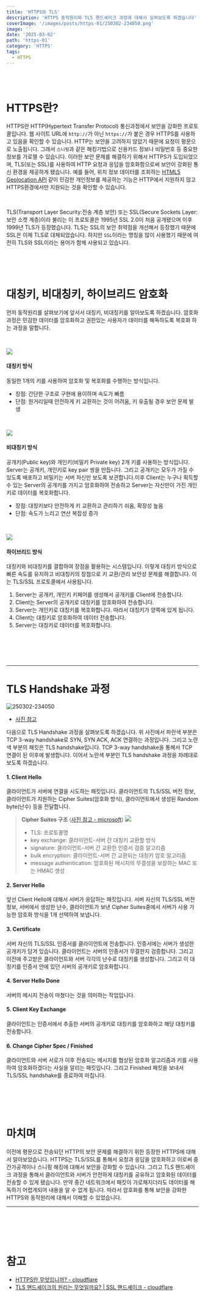 ```yaml
---
title: 'HTTPS와 TLS'
description: 'HTTPS 동작원리와 TLS 핸드셰이크 과정에 대해서 살펴보도록 하겠습니다'
coverImage: '/images/posts/https-01/250302-234050.png'
image: ''
date: '2025-03-02'
path: 'https-01'
category: 'HTTPS'
tags:
  - HTTPS
---
```


<br /><br />

# HTTPS란?

HTTPS란 HTTP(Hypertext Transfer Protocol) 통신과정에서 보안을 강화한 프로토콜입니다. 웹 사이트 URL에 `http://`가 아닌 `https://`가 붙은 경우 HTTPS를 사용하고 있음을 확인할 수 있습니다.
HTTP는 보안을 고려하지 않았기 때문에 요청이 평문으로 노출됩니다. 그래서 `스니핑`과 같은 해킹기법으로 신용카드 정보나 비밀번호 등 중요한 정보를 가로챌 수 있습니다. 이러한 보안 문제를 해결하기 위해서 HTTPS가 도입되었으며, TLS(또는 SSL)를 사용하여 HTTP 요청과 응답을 암호화함으로써 보안이 강화된 통신 환경을 제공하게 됐습니다. 예를 들어, 위치 정보 데이터를 조회하는 [HTML5 Geolocation API](https://developer.mozilla.org/en-US/docs/Web/API/Geolocation_API) 같이 민감한 개인정보를 제공하는 기능은 HTTP에서 지원하지 않고 HTTPS환경에서만 지원되는 것을 확인할 수 있습니다.

<br />

TLS(Transport Layer Security:전송 계층 보안) 또는 SSL(Secure Sockets Layer:보안 소켓 계층)이라 불리는 이 프로토콜은 1995년 SSL 2.0이 처음 공개됐으며 이후 1999년 TLS가 등장했습니다. TLS는 SSL의 보안 취약점을 개선해서 등장했기 때문에 SSL은 이제 TLS로 대체되었습니다. 하지만 `SSL`이라는 명칭을 많이 사용했기 때문에 여전히 TLS와 SSL이라는 용어가 함께 사용되고 있습니다.

<br /><br /><br />

# 대칭키, 비대칭키, 하이브리드 암호화

먼저 동작원리를 살펴보기에 앞서서 대칭키, 비대칭키를 알아보도록 하겠습니다.
암호화 과정은 민감한 데이터를 암호화하고 권한있는 사용자가 데이터를 해독하도록 복호화 하는 과정을 말합니다.

<br />

![](https://velog.velcdn.com/images/xmun74/post/be07c0f6-0874-45bb-83b4-218a0ad7494c/image.png)

#### 대칭키 방식

동일한 1개의 키를 사용하여 암호화 및 복호화를 수행하는 방식입니다.

- 장점: 간단한 구조로 구현에 용이하며 속도가 빠름
- 단점: 원거리일때 안전하게 키 교환하는 것이 어려움, 키 유출될 경우 보안 문제 발생

<br />

![](https://velog.velcdn.com/images/xmun74/post/7d2243ec-26c2-46fa-98ab-f77a547f9818/image.png)

#### 비대칭키 방식

공개키(Public key)와 개인키(비밀키 Private key) 2개 키를 사용하는 방식입니다. Server는 공개키, 개인키로 key pair 쌍을 만듭니다. 그리고 공개키는 모두가 가질 수 있도록 배포하고 비밀키는 서버 자신만 보도록 보관합니다.이후 Client는 누구나 획득할 수 있는 Server의 공개키를 가지고 암호화하여 전송하고 Server는 자신만이 가진 개인키로 데이터를 복호화합니다.

- 장점: 대칭키보다 안전하게 키 교환하고 관리하기 쉬움, 확장성 높음
- 단점: 속도가 느리고 연산 복잡성 증가

<br />

![](https://velog.velcdn.com/images/xmun74/post/eb38964d-14c7-46f9-8f19-b8715cf02dc1/image.png)

#### 하이브리드 방식

대칭키와 비대칭키를 결합하여 장점을 활용하는 시스템입니다. 이렇게 대칭키 방식으로 빠른 속도를 유지하고 비대칭키의 장점으로 키 교환/관리 보안성 문제를 해결합니다. 이는 TLS/SSL 프로토콜에서 사용됩니다.

1. Server는 공개키, 개인키 키페어를 생성해서 공개키를 Client에 전송합니다.
2. Client는 Server의 공개키로 대칭키를 암호화하여 전송합니다.
3. Server는 개인키로 대칭키를 복호화합니다. 따라서 대칭키가 양쪽에 있게 됩니다.
4. Client는 대칭키로 암호화하여 데이터 전송합니다.
5. Server는 대칭키로 데이터를 복호화합니다.

<br /><br /><br /><br />

---

# TLS Handshake 과정

![250302-234050](/images/posts/https-01/250302-234050.png)

- [사진 참고](https://www.cloudflare.com/ko-kr/learning/ssl/what-happens-in-a-tls-handshake/)

다음으로 TLS Handshake 과정을 살펴보도록 하겠습니다. 위 사진에서 파란색 부분은 TCP 3-way handshake로 SYN, SYN ACK, ACK 연결하는 과정입니다. 그리고 노란색 부분의 패킷은 TLS handshake입니다. TCP 3-way handshake을 통해서 TCP 연결이 된 이후에 발생합니다. 이어서 노란색 부분인 TLS handshake 과정을 차례대로 보도록 하겠습니다.

#### 1. Client Hello

클라이언트가 서버에 연결을 시도하는 패킷입니다.
클라이언트의 TLS/SSL 버전 정보, 클라이언트가 지원하는 Cipher Suites(암호화 방식), 클라이언트에서 생성된 Random byte(난수) 등을 전달합니다.

> **Cipher Suites 구조** ([사진 참고 - microsoft](https://learn.microsoft.com/en-us/windows/win32/secauthn/cipher-suites-in-schannel))
> ![](https://velog.velcdn.com/images/xmun74/post/c496f9b2-04a4-4d2a-b76c-a7d3fcd95d16/image.png)
>
> - TLS: 프로토콜명
> - key exchange: 클라이언트-서버 간 대칭키 교환할 방식
> - signature: 클라이언트-서버 간 교환한 인증서 검증 알고리즘
> - bulk encryption: 클라이언트-서버 간 교환되는 대칭키 암호 알고리즘
> - message authentication: 암호화된 메시지의 무결성을 보장하는 MAC 또는 HMAC 생성

#### 2. Server Hello

앞선 Client Hello에 대해서 서버가 응답하는 패킷입니다.
서버 자신의 TLS/SSL 버전정보, 서버에서 생성한 난수, 클라이언트가 보낸 Cipher Suites중에서 서버가 사용 가능한 암호화 방식을 1개 선택하여 보냅니다.

#### 3. Certificate

서버 자신의 TLS/SSL 인증서를 클라이언트에 전송합니다.
인증서에는 서버가 생성한 공개키가 담겨 있습니다.
클라이언트는 서버의 인증서가 무결한지 검증합니다. 그리고 이전에 주고받은 클라이언트와 서버 각각의 난수로 대칭키를 생성합니다. 그리고 이 대칭키를 인증서 안에 있던 서버의 공개키로 암호화합니다.

#### 4. Server Hello Done

서버의 메시지 전송이 마쳤다는 것을 의미하는 작업입니다.

#### 5. Client Key Exchange

클라이언트는 인증서에서 추출한 서버의 공개키로 대칭키를 암호화하고 해당 대칭키를 전송합니다.

#### 6. Change Cipher Spec / Finished

클라이언트와 서버 서로가 이후 전송되는 메시지를 협상된 암호화 알고리즘과 키를 사용하여 암호화하겠다는 사실을 알리는 패킷입니다. 그리고 Finished 패킷을 보내서 TLS/SSL handshake를 종료하여 마칩니다.

<br /><br /><br /><br />

# 마치며

이전에 평문으로 전송되던 HTTP의 보안 문제를 해결하기 위한 등장한 HTTPS에 대해서 알아보았습니다. HTTPS는 TLS/SSL를 통해서 요청과 응답을 암호화하고 이로써 중간가공격이나 스니핑 해킹에 대해서 보안을 강화할 수 있습니다. 그리고 TLS 핸드셰이크 과정을 통해서 클라이언트와 서버가 안전하게 대칭키를 공유하고 암호화된 데이터를 전송할 수 있게 됐습니다. 만약 중간 네트워크에서 패킷이 가로채지더라도 데이터를 해독하기 어렵게되어 내용을 알 수 없게 됩니다. 따라서 암호화를 통해 보안을 강화한 HTTPS와 동작원리에 대해서 이해할 수 있었습니다.

---

<br /><br /><br /><br />

# 참고

- [HTTPS란 무엇입니까? - cloudflare](https://www.cloudflare.com/ko-kr/learning/ssl/what-is-https/)
- [TLS 핸드셰이크의 원리는 무엇일까요? | SSL 핸드셰이크 - cloudflare](https://www.cloudflare.com/ko-kr/learning/ssl/what-happens-in-a-tls-handshake/)
